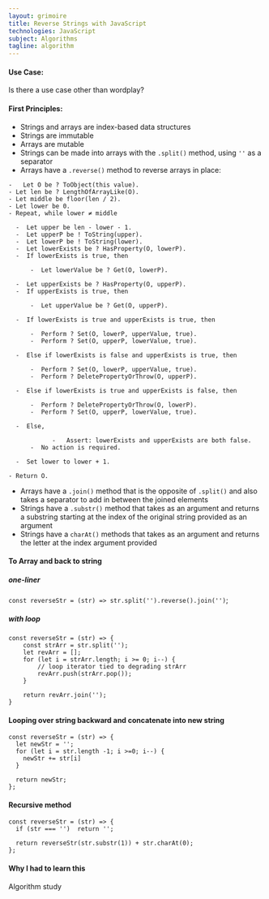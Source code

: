 ```yaml
---
layout: grimoire
title: Reverse Strings with JavaScript
technologies: JavaScript
subject: Algorithms
tagline: algorithm
---
```


#### Use Case:
Is there a use case other than wordplay?
#### First Principles:
* Strings and arrays are index-based data structures
* Strings are immutable
* Arrays are mutable
* Strings can be made into arrays with the `.split()` method, using `''` as a separator
* Arrays have a `.reverse()` method to reverse arrays in place:
```    
-	Let O be ? ToObject(this value).
- Let len be ? LengthOfArrayLike(O).
- Let middle be floor(len / 2).
- Let lower be 0.
- Repeat, while lower ≠ middle

  -  Let upper be len - lower - 1.
  -  Let upperP be ! ToString(upper).
  -  Let lowerP be ! ToString(lower).
  -  Let lowerExists be ? HasProperty(O, lowerP).
  -  If lowerExists is true, then

      -  Let lowerValue be ? Get(O, lowerP).

  -  Let upperExists be ? HasProperty(O, upperP).
  -  If upperExists is true, then

      -  Let upperValue be ? Get(O, upperP).

  -  If lowerExists is true and upperExists is true, then

      -  Perform ? Set(O, lowerP, upperValue, true).
      -  Perform ? Set(O, upperP, lowerValue, true).

  -  Else if lowerExists is false and upperExists is true, then

      -  Perform ? Set(O, lowerP, upperValue, true).
      -  Perform ? DeletePropertyOrThrow(O, upperP).

  -  Else if lowerExists is true and upperExists is false, then

      -  Perform ? DeletePropertyOrThrow(O, lowerP).
      -  Perform ? Set(O, upperP, lowerValue, true).

  -  Else,

			-	Assert: lowerExists and upperExists are both false.
      -  No action is required.

  -  Set lower to lower + 1.

- Return O.
```
* Arrays have a `.join()` method that is the opposite of `.split()` and also takes a separator to add in between the joined elements
* Strings have a `.substr()` method that takes <index> as an argument and returns a substring starting at the index of the original string provided as an argument
* Strings have a `charAt()` methods that takes <index> as an argument and returns the letter at the index argument provided

#### To Array and back to string
##### one-liner
`const reverseStr = (str) => str.split('').reverse().join('')`;
##### with loop
```
const reverseStr = (str) => {
	const strArr = str.split('');
	let revArr = [];
	for (let i = strArr.length; i >= 0; i--) {
		// loop iterator tied to degrading strArr
		revArr.push(strArr.pop());
	}

	return revArr.join('');
}
```

#### Looping over string backward and concatenate into new string
```
const reverseStr = (str) => {
  let newStr = '';
  for (let i = str.length -1; i >=0; i--) {
    newStr += str[i]
  }

  return newStr;
};
```
#### Recursive method
```
const reverseStr = (str) => {
  if (str === '')  return '';

  return reverseStr(str.substr(1)) + str.charAt(0);
};
```

#### Why I had to learn this
Algorithm study
